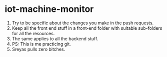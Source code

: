 # iot-machine-monitor
1. Try to be specific about the changes you make in the push requests.
2. Keep all the front end stuff in a front-end folder with suitable sub-folders for all the resources.
3. The same applies to all the backend stuff.
4. PS: This is me practicing git.
5. Sreyas pulls zero bitches.